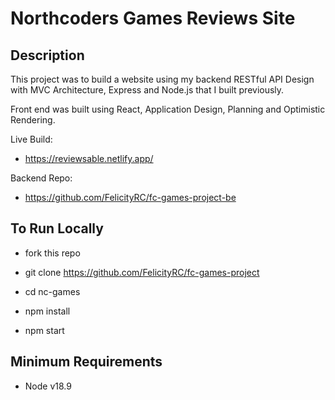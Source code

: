# Northcoders Games Reviews Site

## Description

This project was to build a website using my backend RESTful API Design with MVC Architecture, Express and Node.js that I built previously. 

Front end was built using React, Application
 Design, Planning and Optimistic Rendering.

Live Build:

* https://reviewsable.netlify.app/

Backend Repo:

* https://github.com/FelicityRC/fc-games-project-be

## To Run Locally

* fork this repo

* git clone https://github.com/FelicityRC/fc-games-project

* cd nc-games

* npm install

* npm start

## Minimum Requirements

* Node v18.9
